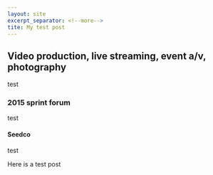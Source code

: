 ```yaml
---
layout: site
excerpt_separator: <!--more-->
tite: My test post
---
```


## Video production, live streaming, event a/v, photography

test

### 2015 sprint forum

test

#### Seedco

test

<!--more-->

Here is a test post
